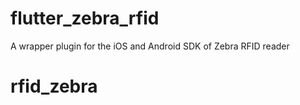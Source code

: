 # flutter_zebra_rfid

A wrapper plugin for the iOS and Android SDK of Zebra RFID reader


# rfid_zebra
